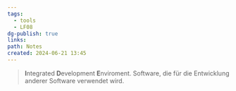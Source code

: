 ```yaml
---
tags:
  - tools
  - LF08
dg-publish: true
links: 
path: Notes
created: 2024-06-21 13:45
---
```

> **I**ntegrated **D**evelopment **E**nviroment.
> Software, die für die Entwicklung anderer Software verwendet wird.